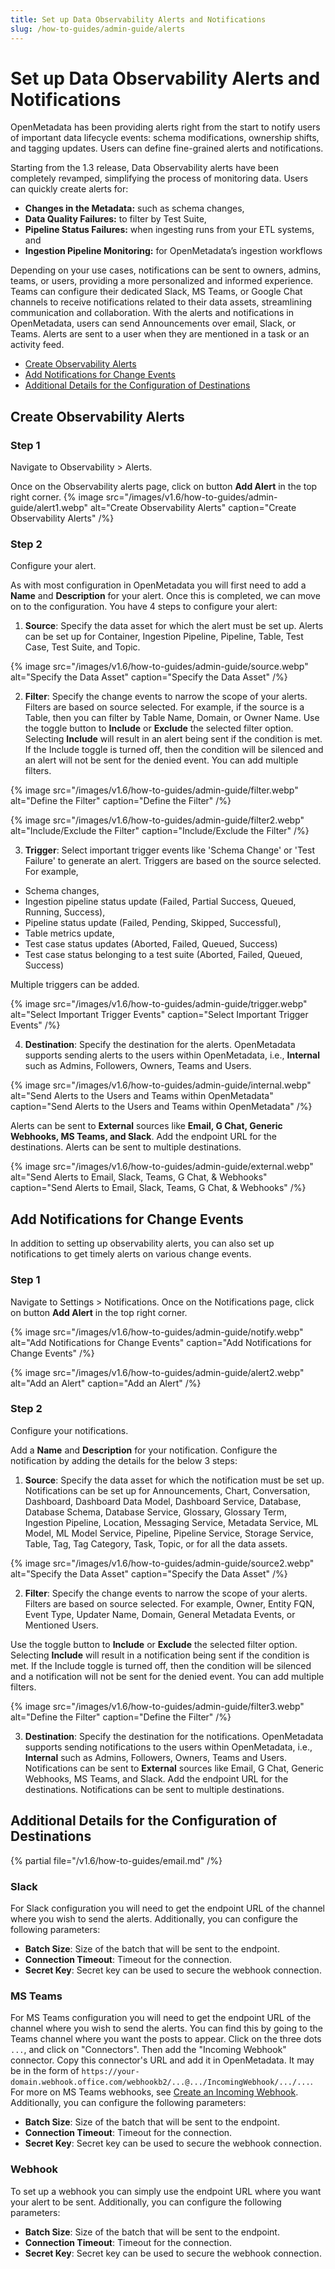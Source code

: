 ```yaml
---
title: Set up Data Observability Alerts and Notifications
slug: /how-to-guides/admin-guide/alerts
---
```


# Set up Data Observability Alerts and Notifications

OpenMetadata has been providing alerts right from the start to notify users of important data lifecycle events: schema modifications, ownership shifts, and tagging updates. Users can define fine-grained alerts and notifications.

Starting from the 1.3 release, Data Observability alerts have been completely revamped, simplifying the process of monitoring data. Users can quickly create alerts for:
- **Changes in the Metadata:** such as schema changes,
- **Data Quality Failures:** to filter by Test Suite,
- **Pipeline Status Failures:** when ingesting runs from your ETL systems, and
- **Ingestion Pipeline Monitoring:** for OpenMetadata’s ingestion workflows

Depending on your use cases, notifications can be sent to owners, admins, teams, or users, providing a more personalized and informed experience. Teams can configure their dedicated Slack, MS Teams, or Google Chat channels to receive notifications related to their data assets, streamlining communication and collaboration. With the alerts and notifications in OpenMetadata, users can send Announcements over email, Slack, or Teams. Alerts are sent to a user when they are mentioned in a task or an activity feed.

- [Create Observability Alerts](#create-observability-alerts)
- [Add Notifications for Change Events](#add-notifications-for-change-events)
- [Additional Details for the Configuration of Destinations](#additional-details-for-the-configuration-of-destinations)

## Create Observability Alerts
### Step 1
Navigate to Observability > Alerts.

Once on the Observability alerts page, click on button **Add Alert** in the top right corner.
{% image
src="/images/v1.6/how-to-guides/admin-guide/alert1.webp"
alt="Create Observability Alerts"
caption="Create Observability Alerts"
/%}

### Step 2
Configure your alert.

As with most configuration in OpenMetadata you will first need to add a **Name** and **Description** for your alert. Once this is completed, we can move on to the configuration. You have 4 steps to configure your alert:
1. **Source**: Specify the data asset for which the alert must be set up. Alerts can be set up for Container, Ingestion Pipeline, Pipeline, Table, Test Case, Test Suite, and Topic.

{% image
src="/images/v1.6/how-to-guides/admin-guide/source.webp"
alt="Specify the Data Asset"
caption="Specify the Data Asset"
/%}

2. **Filter**: Specify the change events to narrow the scope of your alerts. Filters are based on source selected. For example, if the source is a Table, then you can filter by Table Name, Domain, or Owner Name. Use the toggle button to **Include** or **Exclude** the selected filter option. Selecting **Include** will result in an alert being sent if the condition is met. If the Include toggle is turned off, then the condition will be silenced and an alert will not be sent for the denied event. You can add multiple filters.

{% image
src="/images/v1.6/how-to-guides/admin-guide/filter.webp"
alt="Define the Filter"
caption="Define the Filter"
/%}

{% image
src="/images/v1.6/how-to-guides/admin-guide/filter2.webp"
alt="Include/Exclude the Filter"
caption="Include/Exclude the Filter"
/%}

3. **Trigger**: Select important trigger events like 'Schema Change' or 'Test Failure' to generate an alert. Triggers are based on the source selected. For example,  
- Schema changes, 
- Ingestion pipeline status update (Failed, Partial Success, Queued, Running, Success), 
- Pipeline status update (Failed, Pending, Skipped, Successful), 
- Table metrics update, 
- Test case status updates (Aborted, Failed, Queued, Success)
- Test case status belonging to a test suite (Aborted, Failed, Queued, Success)

Multiple triggers can be added.

{% image
src="/images/v1.6/how-to-guides/admin-guide/trigger.webp"
alt="Select Important Trigger Events"
caption="Select Important Trigger Events"
/%}

4. **Destination**: Specify the destination for the alerts. OpenMetadata supports sending alerts to the users within OpenMetadata, i.e., **Internal** such as Admins, Followers, Owners, Teams and Users.

{% image
src="/images/v1.6/how-to-guides/admin-guide/internal.webp"
alt="Send Alerts to the Users and Teams within OpenMetadata"
caption="Send Alerts to the Users and Teams within OpenMetadata"
/%}

Alerts can be sent to **External** sources like **Email, G Chat, Generic Webhooks, MS Teams, and Slack**. Add the endpoint URL for the destinations. Alerts can be sent to multiple destinations.

{% image
src="/images/v1.6/how-to-guides/admin-guide/external.webp"
alt="Send Alerts to Email, Slack, Teams, G Chat, & Webhooks"
caption="Send Alerts to Email, Slack, Teams, G Chat, & Webhooks"
/%}

## Add Notifications for Change Events
In addition to setting up observability alerts, you can also set up notifications to get timely alerts on various change events.

### Step 1
Navigate to Settings > Notifications. Once on the Notifications page, click on button **Add Alert** in the top right corner.

{% image
src="/images/v1.6/how-to-guides/admin-guide/notify.webp"
alt="Add Notifications for Change Events"
caption="Add Notifications for Change Events"
/%}

{% image
src="/images/v1.6/how-to-guides/admin-guide/alert2.webp"
alt="Add an Alert"
caption="Add an Alert"
/%}

### Step 2
Configure your notifications.

Add a **Name** and **Description** for your notification. Configure the notification by adding the details for the below 3 steps:
1. **Source**: Specify the data asset for which the notification must be set up. Notifications can be set up for Announcements, Chart, Conversation, Dashboard, Dashboard Data Model, Dashboard Service, Database, Database Schema, Database Service, Glossary, Glossary Term, Ingestion Pipeline, Location, Messaging Service, Metadata Service, ML Model, ML Model Service, Pipeline, Pipeline Service, Storage Service, Table, Tag, Tag Category, Task, Topic, or for all the data assets.

{% image
src="/images/v1.6/how-to-guides/admin-guide/source2.webp"
alt="Specify the Data Asset"
caption="Specify the Data Asset"
/%}

2. **Filter**: Specify the change events to narrow the scope of your alerts. Filters are based on source selected. For example, Owner, Entity FQN, Event Type, Updater Name, Domain, General Metadata Events, or Mentioned Users. 

Use the toggle button to **Include** or **Exclude** the selected filter option. Selecting **Include** will result in a notification being sent if the condition is met. If the Include toggle is turned off, then the condition will be silenced and a notification will not be sent for the denied event. You can add multiple filters.

{% image
src="/images/v1.6/how-to-guides/admin-guide/filter3.webp"
alt="Define the Filter"
caption="Define the Filter"
/%}

3. **Destination**: Specify the destination for the notifications. OpenMetadata supports sending notifications to the users within OpenMetadata, i.e., **Internal** such as Admins, Followers, Owners, Teams and Users. Notifications can be sent to **External** sources like Email, G Chat, Generic Webhooks, MS Teams, and Slack. Add the endpoint URL for the destinations. Notifications can be sent to multiple destinations.

## Additional Details for the Configuration of Destinations

{% partial file="/v1.6/how-to-guides/email.md" /%}

### Slack
For Slack configuration you will need to get the endpoint URL of the channel where you wish to send the alerts. Additionally, you can configure the following parameters:
- **Batch Size**: Size of the batch that will be sent to the endpoint.
- **Connection Timeout**: Timeout for the connection.
- **Secret Key**: Secret key can be used to secure the webhook connection.

### MS Teams
For MS Teams configuration you will need to get the endpoint URL of the channel where you wish to send the alerts. You can find this by going to the Teams channel where you want the posts to appear. Click on the three dots `...`, and click on "Connectors".  Then add the "Incoming Webhook" connector.  Copy this connector's URL and add it in OpenMetadata.  It may be in the form of `https://your-domain.webhook.office.com/webhookb2/...@.../IncomingWebhook/.../...`.  For more on MS Teams webhooks, see [Create an Incoming Webhook](https://learn.microsoft.com/en-us/microsoftteams/platform/webhooks-and-connectors/how-to/add-incoming-webhook). Additionally, you can configure the following parameters:
- **Batch Size**: Size of the batch that will be sent to the endpoint.
- **Connection Timeout**: Timeout for the connection.
- **Secret Key**: Secret key can be used to secure the webhook connection.

### Webhook
To set up a webhook you can simply use the endpoint URL where you want your alert to be sent. Additionally, you can configure the following parameters:
- **Batch Size**: Size of the batch that will be sent to the endpoint.
- **Connection Timeout**: Timeout for the connection.
- **Secret Key**: Secret key can be used to secure the webhook connection.